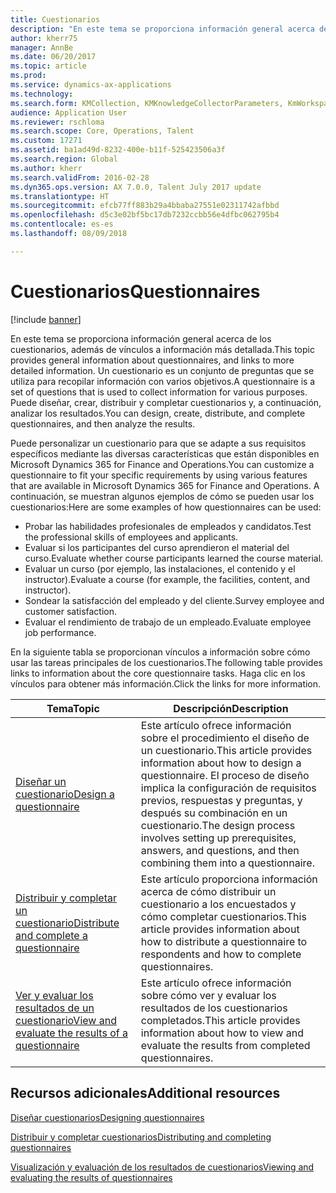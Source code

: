 ```yaml
---
title: Cuestionarios
description: "En este tema se proporciona información general acerca de los cuestionarios, además de vínculos a información más detallada. Un cuestionario es un conjunto de preguntas que se utiliza para recopilar información con varios objetivos. Puede diseñar, crear, distribuir y completar cuestionarios y, a continuación, analizar los resultados."
author: kherr75
manager: AnnBe
ms.date: 06/20/2017
ms.topic: article
ms.prod: 
ms.service: dynamics-ax-applications
ms.technology: 
ms.search.form: KMCollection, KMKnowledgeCollectorParameters, KmWorkspace
audience: Application User
ms.reviewer: rschloma
ms.search.scope: Core, Operations, Talent
ms.custom: 17271
ms.assetid: ba1ad49d-8232-400e-b11f-525423506a3f
ms.search.region: Global
ms.author: kherr
ms.search.validFrom: 2016-02-28
ms.dyn365.ops.version: AX 7.0.0, Talent July 2017 update
ms.translationtype: HT
ms.sourcegitcommit: efcb77ff883b29a4bbaba27551e02311742afbbd
ms.openlocfilehash: d5c3e02bf5bc17db7232ccbb56e4dfbc062795b4
ms.contentlocale: es-es
ms.lasthandoff: 08/09/2018

---
```


# <a name="questionnaires"></a><span data-ttu-id="76772-105">Cuestionarios</span><span class="sxs-lookup"><span data-stu-id="76772-105">Questionnaires</span></span>

[!include [banner](includes/banner.md)]

<span data-ttu-id="76772-106">En este tema se proporciona información general acerca de los cuestionarios, además de vínculos a información más detallada.</span><span class="sxs-lookup"><span data-stu-id="76772-106">This topic provides general information about questionnaires, and links to more detailed information.</span></span> <span data-ttu-id="76772-107">Un cuestionario es un conjunto de preguntas que se utiliza para recopilar información con varios objetivos.</span><span class="sxs-lookup"><span data-stu-id="76772-107">A questionnaire is a set of questions that is used to collect information for various purposes.</span></span> <span data-ttu-id="76772-108">Puede diseñar, crear, distribuir y completar cuestionarios y, a continuación, analizar los resultados.</span><span class="sxs-lookup"><span data-stu-id="76772-108">You can design, create, distribute, and complete questionnaires, and then analyze the results.</span></span> 

<span data-ttu-id="76772-109">Puede personalizar un cuestionario para que se adapte a sus requisitos específicos mediante las diversas características que están disponibles en Microsoft Dynamics 365 for Finance and Operations.</span><span class="sxs-lookup"><span data-stu-id="76772-109">You can customize a questionnaire to fit your specific requirements by using various features that are available in Microsoft Dynamics 365 for Finance and Operations.</span></span> <span data-ttu-id="76772-110">A continuación, se muestran algunos ejemplos de cómo se pueden usar los cuestionarios:</span><span class="sxs-lookup"><span data-stu-id="76772-110">Here are some examples of how questionnaires can be used:</span></span>

-   <span data-ttu-id="76772-111">Probar las habilidades profesionales de empleados y candidatos.</span><span class="sxs-lookup"><span data-stu-id="76772-111">Test the professional skills of employees and applicants.</span></span>
-   <span data-ttu-id="76772-112">Evaluar si los participantes del curso aprendieron el material del curso.</span><span class="sxs-lookup"><span data-stu-id="76772-112">Evaluate whether course participants learned the course material.</span></span>
-   <span data-ttu-id="76772-113">Evaluar un curso (por ejemplo, las instalaciones, el contenido y el instructor).</span><span class="sxs-lookup"><span data-stu-id="76772-113">Evaluate a course (for example, the facilities, content, and instructor).</span></span>
-   <span data-ttu-id="76772-114">Sondear la satisfacción del empleado y del cliente.</span><span class="sxs-lookup"><span data-stu-id="76772-114">Survey employee and customer satisfaction.</span></span>
-   <span data-ttu-id="76772-115">Evaluar el rendimiento de trabajo de un empleado.</span><span class="sxs-lookup"><span data-stu-id="76772-115">Evaluate employee job performance.</span></span>

<span data-ttu-id="76772-116">En la siguiente tabla se proporcionan vínculos a información sobre cómo usar las tareas principales de los cuestionarios.</span><span class="sxs-lookup"><span data-stu-id="76772-116">The following table provides links to information about the core questionnaire tasks.</span></span> <span data-ttu-id="76772-117">Haga clic en los vínculos para obtener más información.</span><span class="sxs-lookup"><span data-stu-id="76772-117">Click the links for more information.</span></span>

| <span data-ttu-id="76772-118">Tema</span><span class="sxs-lookup"><span data-stu-id="76772-118">Topic</span></span>| <span data-ttu-id="76772-119">Descripción</span><span class="sxs-lookup"><span data-stu-id="76772-119">Description</span></span>|
|------|------------|
| [<span data-ttu-id="76772-120">Diseñar un cuestionario</span><span class="sxs-lookup"><span data-stu-id="76772-120">Design a questionnaire</span></span>](design-questionnaires.md)  | <span data-ttu-id="76772-121">Este artículo ofrece información sobre el procedimiento el diseño de un cuestionario.</span><span class="sxs-lookup"><span data-stu-id="76772-121">This article provides information about how to design a questionnaire.</span></span> <span data-ttu-id="76772-122">El proceso de diseño implica la configuración de requisitos previos, respuestas y preguntas, y después su combinación en un cuestionario.</span><span class="sxs-lookup"><span data-stu-id="76772-122">The design process involves setting up prerequisites, answers, and questions, and then combining them into a questionnaire.</span></span> |
| [<span data-ttu-id="76772-123">Distribuir y completar un cuestionario</span><span class="sxs-lookup"><span data-stu-id="76772-123">Distribute and complete a questionnaire</span></span>](distribute-questionnaires.md)  | <span data-ttu-id="76772-124">Este artículo proporciona información acerca de cómo distribuir un cuestionario a los encuestados y cómo completar cuestionarios.</span><span class="sxs-lookup"><span data-stu-id="76772-124">This article provides information about how to distribute a questionnaire to respondents and how to complete questionnaires.</span></span>                                                                       |
| [<span data-ttu-id="76772-125">Ver y evaluar los resultados de un cuestionario</span><span class="sxs-lookup"><span data-stu-id="76772-125">View and evaluate the results of a questionnaire</span></span>](evaluate-questionnaire-results.md) | <span data-ttu-id="76772-126">Este artículo ofrece información sobre cómo ver y evaluar los resultados de los cuestionarios completados.</span><span class="sxs-lookup"><span data-stu-id="76772-126">This article provides information about how to view and evaluate the results from completed questionnaires.</span></span>                                                                                        |



<a name="additional-resources"></a><span data-ttu-id="76772-127">Recursos adicionales</span><span class="sxs-lookup"><span data-stu-id="76772-127">Additional resources</span></span>
--------

[<span data-ttu-id="76772-128">Diseñar cuestionarios</span><span class="sxs-lookup"><span data-stu-id="76772-128">Designing questionnaires</span></span>](design-questionnaires.md)

[<span data-ttu-id="76772-129">Distribuir y completar cuestionarios</span><span class="sxs-lookup"><span data-stu-id="76772-129">Distributing and completing questionnaires</span></span>](distribute-questionnaires.md)

[<span data-ttu-id="76772-130">Visualización y evaluación de los resultados de cuestionarios</span><span class="sxs-lookup"><span data-stu-id="76772-130">Viewing and evaluating the results of questionnaires</span></span>](evaluate-questionnaire-results.md)



